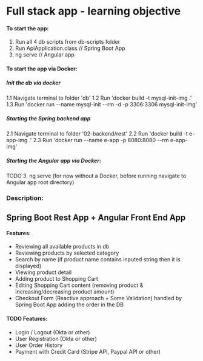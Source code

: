 # Full stack app - learning objective

#### To start the app:
1. Run all 4 db scripts from db-scripts folder
2. Run ApiApplication.class // Spring Boot App
3. ng serve // Angular app

#### To start the app via Docker:

##### Init the db via docker
1.1 Navigate terminal to folder 'db'
1.2 Run 'docker build -t mysql-init-img .'
1.3 Run 'docker run --name mysql-init --rm -d -p 3306:3306 mysql-init-img'

##### Starting the Spring backend app
2.1 Navigate terminal to folder '02-backend/rest'
2.2 Run 'docker build -t e-app-img .'
2.3 Run 'docker run --name e-app -p 8080:8080 --rm e-app-img'

##### Starting the Angular app via Docker:
TODO
3. ng serve (for now without a Docker, before running navigate to Angular app root directory)

### Description:
## Spring Boot Rest App + Angular Front End App

#### Features:
* Reviewing all available products in db
* Reviewing products by selected category
* Search by name (if product name contains inputed string then it is displayed)
* Viewing product detail
* Adding product to Shopping Cart
* Editing Shopping Cart content (removing product & increasing/decreasing product amount)
* Checkout Form (Reactive approach + Some Validation) handled by Spring Boot App adding the order in the DB

#### TODO Features:
* Login / Logout (Okta or other)
* User Registration (Okta or other)
* User Order History
* Payment with Credit Card (Stripe API, Paypal API or other)
